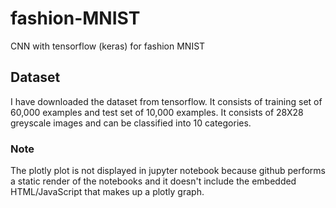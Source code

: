 # fashion-MNIST

CNN with tensorflow (keras) for fashion MNIST

## Dataset
I have downloaded the dataset from tensorflow. It consists of training set of 60,000 examples and test set of 10,000 examples. It consists of 28X28 greyscale images and can be classified into 10 categories.

### Note
The plotly plot is not displayed in jupyter notebook because github performs a static render of the notebooks and it doesn't include the embedded HTML/JavaScript that makes up a plotly graph. 
